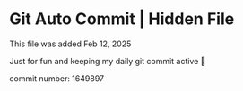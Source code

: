 # Git Auto Commit | Hidden File

This file was added Feb 12, 2025

Just for fun and keeping my daily git commit active 🤪

commit number: 1649897
